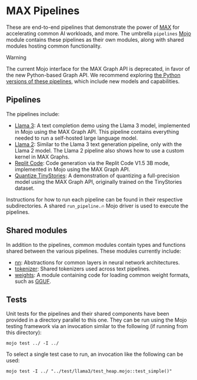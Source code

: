 # MAX Pipelines

These are end-to-end pipelines that demonstrate the power of
[MAX](https://docs.modular.com/max/) for accelerating common AI workloads, and
more. The umbrella `pipelines` [Mojo](https://docs.modular.com/mojo/) module
contains these pipelines as their own modules, along with shared modules
hosting common functionality.

> [!WARNING]
> The current Mojo interface for the MAX Graph API is deprecated, in favor of
> the new Python-based Graph API. We recommend exploring
> [the Python versions of these pipelines](../../../pipelines/python/), which
> include new models and capabilities.

## Pipelines

The pipelines include:

- [Llama 3](llama3): A text completion demo using the Llama 3 model,
implemented in Mojo using the MAX Graph API. This pipeline contains everything
needed to run a self-hosted large language model.
- [Llama 2](llama2): Similar to the Llama 3 text generation pipeline, only
with the Llama 2 model. The Llama 2 pipeline also shows how to use a custom
kernel in MAX Graphs.
- [Replit Code](replit): Code generation via the Replit Code V1.5 3B mode,
implemented in Mojo using the MAX Graph API.
- [Quantize TinyStories](quantize_tinystories): A demonstration of quantizing
a full-precision model using the MAX Graph API, originally trained on the
TinyStories dataset.

Instructions for how to run each pipeline can be found in their respective
subdirectories. A shared `run_pipeline.🔥` Mojo driver is used to execute
the pipelines.

## Shared modules

In addition to the pipelines, common modules contain types and functions shared
between the various pipelines. These modules currently include:

- [nn](./nn/): Abstractions for common layers in neural network architectures.
- [tokenizer](./tokenizer/): Shared tokenizers used across text pipelines.
- [weights](./weights/): A module containing code for loading common weight
formats, such as
[GGUF](https://github.com/ggerganov/ggml/blob/cce2ac9a5d788c3b6bb72a3b3dbde9247d8b85a7/docs/gguf.md).

## Tests

Unit tests for the pipelines and their shared components have been provided in
a directory parallel to this one. They can be run using the Mojo testing
framework via an invocation similar to the following (if running from this
directory):

```shell
mojo test ../ -I ../
```

To select a single test case to run, an invocation like the following can be
used:

```shell
mojo test -I ../ "../test/llama3/test_heap.mojo::test_simple()"
```
